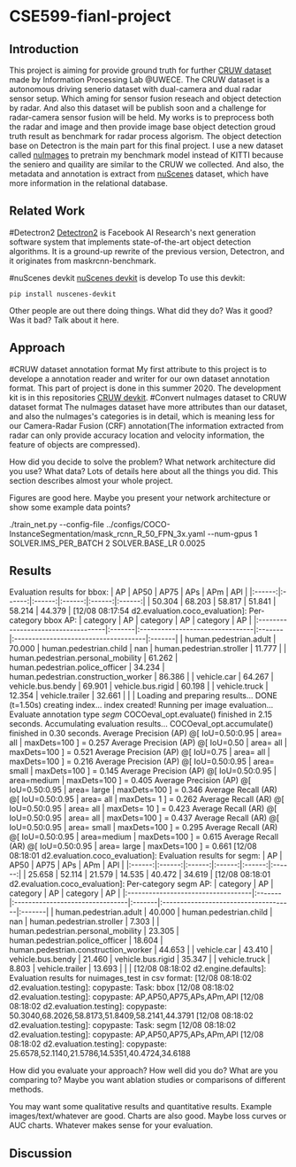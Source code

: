 # CSE599-fianl-project

## Introduction
This project is aiming for provide ground truth for further [CRUW dataset](https://www.cruwdataset.org/introduction) made by Information Processing Lab @UWECE. The CRUW dataset is a autonomous driving senerio dataset with dual-camera and dual radar sensor setup. Which aming for sensor fusion reseach and object detection by radar. And also this dataset will be publish soon and a challenge for radar-camera sensor fusion will be held. My works is to preprocess both the radar and image and then provide image base object detection groud truth result as benchmark for radar process algorism. The object detection base on Detectron is the main part for this final project. I use a new dataset called [nuImages](https://www.nuscenes.org/nuimages) to pretrain my benchmark model instead of KITTI because the seniero and quaility are similar to the CRUW we collected. And also, the metadata and annotation is extract from [nuScenes](https://www.nuscenes.org/nuscenes) dataset, which have more information in the relational database.

## Related Work
#Detectron2
[Detectron2](https://github.com/facebookresearch/detectron2) is Facebook AI Research's next generation software system that implements state-of-the-art object detection algorithms. It is a ground-up rewrite of the previous version, Detectron, and it originates from maskrcnn-benchmark.

#nuScenes devkit
[nuScenes devkit](https://github.com/nutonomy/nuscenes-devkit) is develop
To use this devkit:
```
pip install nuscenes-devkit
```

Other people are out there doing things. What did they do? Was it good? Was it bad? Talk about it here.

## Approach
#CRUW dataset annotation format
My first attribute to this project is to develope a annotation reader and writer for our own dataset annotation format. This part of project is done in this summer 2020. The development kit is in this repositories [CRUW devkit](https://github.com/yizhou-wang/cruw-devkit). 
#Convert nuImages dataset to CRUW dataset format
The nuImages dataset have more attributes than our dataset, and also the nuImages's categories is in detail, which is meaning less for our Camera-Radar Fusion (CRF) annotation(The information extracted from radar can only provide accuracy location and velocity information, the feature of objects are compressed).


How did you decide to solve the problem? What network architecture did you use? What data? Lots of details here about all the things you did. This section describes almost your whole project.

Figures are good here. Maybe you present your network architecture or show some example data points?


./train_net.py   --config-file ../configs/COCO-InstanceSegmentation/mask_rcnn_R_50_FPN_3x.yaml   --num-gpus 1 SOLVER.IMS_PER_BATCH 2 SOLVER.BASE_LR 0.0025
## Results

Evaluation results for bbox: 
|   AP   |  AP50  |  AP75  |  APs   |  APm   |  APl   |
|:------:|:------:|:------:|:------:|:------:|:------:|
| 50.304 | 68.203 | 58.817 | 51.841 | 58.214 | 44.379 |
[12/08 08:17:54 d2.evaluation.coco_evaluation]: Per-category bbox AP: 
| category                           | AP     | category                        | AP     | category                             | AP     |
|:-----------------------------------|:-------|:--------------------------------|:-------|:-------------------------------------|:-------|
| human.pedestrian.adult             | 70.000 | human.pedestrian.child          | nan    | human.pedestrian.stroller            | 11.777 |
| human.pedestrian.personal_mobility | 61.262 | human.pedestrian.police_officer | 34.234 | human.pedestrian.construction_worker | 86.386 |
| vehicle.car                        | 64.267 | vehicle.bus.bendy               | 69.901 | vehicle.bus.rigid                    | 60.198 |
| vehicle.truck                      | 12.354 | vehicle.trailer                 | 32.661 |                                      |        |
Loading and preparing results...
DONE (t=1.50s)
creating index...
index created!
Running per image evaluation...
Evaluate annotation type *segm*
COCOeval_opt.evaluate() finished in 2.15 seconds.
Accumulating evaluation results...
COCOeval_opt.accumulate() finished in 0.30 seconds.
 Average Precision  (AP) @[ IoU=0.50:0.95 | area=   all | maxDets=100 ] = 0.257
 Average Precision  (AP) @[ IoU=0.50      | area=   all | maxDets=100 ] = 0.521
 Average Precision  (AP) @[ IoU=0.75      | area=   all | maxDets=100 ] = 0.216
 Average Precision  (AP) @[ IoU=0.50:0.95 | area= small | maxDets=100 ] = 0.145
 Average Precision  (AP) @[ IoU=0.50:0.95 | area=medium | maxDets=100 ] = 0.405
 Average Precision  (AP) @[ IoU=0.50:0.95 | area= large | maxDets=100 ] = 0.346
 Average Recall     (AR) @[ IoU=0.50:0.95 | area=   all | maxDets=  1 ] = 0.262
 Average Recall     (AR) @[ IoU=0.50:0.95 | area=   all | maxDets= 10 ] = 0.423
 Average Recall     (AR) @[ IoU=0.50:0.95 | area=   all | maxDets=100 ] = 0.437
 Average Recall     (AR) @[ IoU=0.50:0.95 | area= small | maxDets=100 ] = 0.295
 Average Recall     (AR) @[ IoU=0.50:0.95 | area=medium | maxDets=100 ] = 0.615
 Average Recall     (AR) @[ IoU=0.50:0.95 | area= large | maxDets=100 ] = 0.661
[12/08 08:18:01 d2.evaluation.coco_evaluation]: Evaluation results for segm: 
|   AP   |  AP50  |  AP75  |  APs   |  APm   |  APl   |
|:------:|:------:|:------:|:------:|:------:|:------:|
| 25.658 | 52.114 | 21.579 | 14.535 | 40.472 | 34.619 |
[12/08 08:18:01 d2.evaluation.coco_evaluation]: Per-category segm AP: 
| category                           | AP     | category                        | AP     | category                             | AP     |
|:-----------------------------------|:-------|:--------------------------------|:-------|:-------------------------------------|:-------|
| human.pedestrian.adult             | 40.000 | human.pedestrian.child          | nan    | human.pedestrian.stroller            | 7.303  |
| human.pedestrian.personal_mobility | 23.305 | human.pedestrian.police_officer | 18.604 | human.pedestrian.construction_worker | 44.653 |
| vehicle.car                        | 43.410 | vehicle.bus.bendy               | 21.460 | vehicle.bus.rigid                    | 35.347 |
| vehicle.truck                      | 8.803  | vehicle.trailer                 | 13.693 |                                      |        |
[12/08 08:18:02 d2.engine.defaults]: Evaluation results for nuimages_test in csv format:
[12/08 08:18:02 d2.evaluation.testing]: copypaste: Task: bbox
[12/08 08:18:02 d2.evaluation.testing]: copypaste: AP,AP50,AP75,APs,APm,APl
[12/08 08:18:02 d2.evaluation.testing]: copypaste: 50.3040,68.2026,58.8173,51.8409,58.2141,44.3791
[12/08 08:18:02 d2.evaluation.testing]: copypaste: Task: segm
[12/08 08:18:02 d2.evaluation.testing]: copypaste: AP,AP50,AP75,APs,APm,APl
[12/08 08:18:02 d2.evaluation.testing]: copypaste: 25.6578,52.1140,21.5786,14.5351,40.4724,34.6188

How did you evaluate your approach? How well did you do? What are you comparing to? Maybe you want ablation studies or comparisons of different methods.

You may want some qualitative results and quantitative results. Example images/text/whatever are good. Charts are also good. Maybe loss curves or AUC charts. Whatever makes sense for your evaluation.

## Discussion
